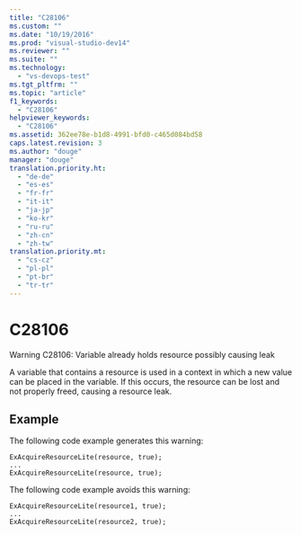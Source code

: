 ```yaml
---
title: "C28106"
ms.custom: ""
ms.date: "10/19/2016"
ms.prod: "visual-studio-dev14"
ms.reviewer: ""
ms.suite: ""
ms.technology: 
  - "vs-devops-test"
ms.tgt_pltfrm: ""
ms.topic: "article"
f1_keywords: 
  - "C28106"
helpviewer_keywords: 
  - "C28106"
ms.assetid: 362ee78e-b1d8-4991-bfd0-c465d084bd58
caps.latest.revision: 3
ms.author: "douge"
manager: "douge"
translation.priority.ht: 
  - "de-de"
  - "es-es"
  - "fr-fr"
  - "it-it"
  - "ja-jp"
  - "ko-kr"
  - "ru-ru"
  - "zh-cn"
  - "zh-tw"
translation.priority.mt: 
  - "cs-cz"
  - "pl-pl"
  - "pt-br"
  - "tr-tr"
---
```

# C28106
Warning C28106: Variable already holds resource possibly causing leak  
  
 A variable that contains a resource is used in a context in which a new value can be placed in the variable. If this occurs, the resource can be lost and not properly freed, causing a resource leak.  
  
## Example  
 The following code example generates this warning:  
  
```  
ExAcquireResourceLite(resource, true);  
...  
ExAcquireResourceLite(resource, true);  
```  
  
 The following code example avoids this warning:  
  
```  
ExAcquireResourceLite(resource1, true);  
...  
ExAcquireResourceLite(resource2, true);  
```